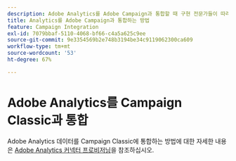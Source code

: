 ```yaml
---
description: Adobe Analytics를 Adobe Campaign과 통합할 때 구현 전문가들이 따라야 하는 참조 아키텍처, 지침, 구성 단계 및 테스트에 대한 정보입니다.
title: Analytics를 Adobe Campaign과 통합하는 방법
feature: Campaign Integration
exl-id: 7079bbaf-5110-4068-bf66-c4a5a625c9ee
source-git-commit: 9e3354569b2e748b3194be34c9119062300ca609
workflow-type: tm+mt
source-wordcount: '53'
ht-degree: 67%

---
```


# Adobe Analytics를 Campaign Classic과 통합

Adobe Analytics 데이터를 Campaign Classic에 통합하는 방법에 대한 자세한 내용은 [Adobe Analytics 커넥터 프로비저닝](https://experienceleague.adobe.com/ko/docs/campaign-classic/using/integrating-with-adobe-experience-cloud/analytics-connector/adobe-analytics-provisioning)을 참조하십시오.
